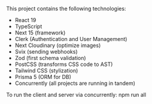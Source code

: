 This project contains the following technologies:
- React 19
- TypeScript
- Next 15 (framework)
- Clerk (Authentication and User Management)
- Next Cloudinary (optimize images)
- Svix (sending webhooks)
- Zod (first schema validation)
- PostCSS (transforms CSS code to AST)
- Tailwind CSS (stylization)
- Prisma 5 (ORM for DB)
- Concurrently (all projects are running in tandem)


To run the client and server via concurrently:
npm run all
